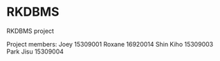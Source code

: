 # RKDBMS
RKDBMS project

Project members:
Joey 15309001
Roxane 16920014
Shin Kiho 15309003 
Park Jisu 15309004 
